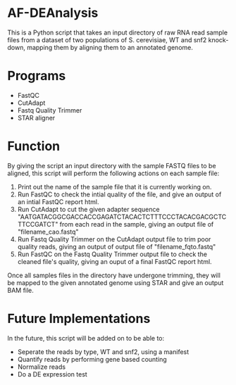 AF-DEAnalysis
=====
This is a Python script that takes an input directory of raw RNA read sample files from a dataset of two populations of S. cerevisiae, WT and snf2 knock-down, mapping them by aligning them to an annotated genome. 

Programs
=====
* FastQC
* CutAdapt
* Fastq Quality Trimmer
* STAR aligner
  
Function 
=====
By giving the script an input directory with the sample FASTQ files to be aligned, this script will perform the following actions on each sample file: 
1. Print out the name of the sample file that it is currently working on. 
2. Run FastQC to check the intial quality of the file, and give an output of an intial FastQC report html. 
3. Run CutAdapt to cut the given adapter sequence "AATGATACGGCGACCACCGAGATCTACACTCTTTCCCTACACGACGCTCTTCCGATCT" from each read in the sample, giving an output file of "filename_cao.fastq" 
4. Run Fastq Quality Trimmer on the CutAdapt output file to trim poor quality reads, giving an output of output file of "filename_fqto.fastq"
5. Run FastQC on the Fastq Quality Trimmer output file to check the cleaned file's quality, giving an ouput of a final FastQC report html.

Once all samples files in the directory have undergone trimming, they will be mapped to the given annotated genome using STAR and give an output BAM file.

Future Implementations
======================
In the future, this script will be added on to be able to:
* Seperate the reads by type, WT and snf2, using a manifest
* Quantify reads by performing gene based counting
* Normalize reads
* Do a DE expression test

 
